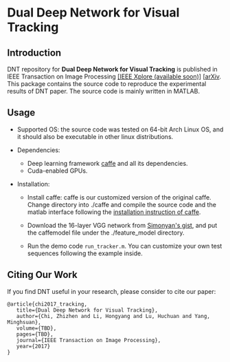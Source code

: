 # Dual Deep Network for Visual Tracking
## Introduction
DNT repository for **Dual Deep Network for Visual Tracking** is published in IEEE Transaction on Image Processing [[IEEE Xplore (available soon)]]() [[arXiv](https://arxiv.org/abs/1612.06053). This package contains the source code to reproduce the experimental results of DNT paper. The source code is mainly written in MATLAB.

## Usage
+ Supported OS: the source code was tested on 64-bit Arch Linux OS, and it should also be executable in other linux distributions.

+ Dependencies:
  + Deep learning framework [caffe](http://caffe.berkeleyvision.org/) and all its dependencies.
  + Cuda-enabled GPUs.

+ Installation:

    + Install caffe: caffe is our customized version of the original caffe. Change directory into ./caffe and compile the source code and the matlab interface following the [installation instruction of caffe](http://caffe.berkeleyvision.org/installation.html).

    + Download the 16-layer VGG network from [Simonyan's gist](https://gist.github.com/ksimonyan/211839e770f7b538e2d8), and put the caffemodel file under the ./feature_model directory.

    + Run the demo code `run_tracker.m`. You can customize your own test sequences following the example inside.

## Citing Our Work
If you find DNT useful in your research, please consider to cite our paper:

    @article{chi2017_tracking,
       title={Dual Deep Network for Visual Tracking},
       author={Chi, Zhizhen and Li, Hongyang and Lu, Huchuan and Yang, Minghsuan},
       volume={TBD},
       pages={TBD},
       journal={IEEE Transaction on Image Processing},
       year={2017}
    }

